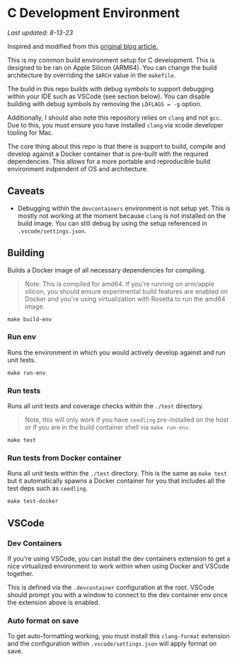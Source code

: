 # C Development Environment

_Last updated: 8-13-23_

Inspired and modified from this [original blog article.](https://interrupt.memfault.com/blog/a-modern-c-dev-env)

This is my common build environment setup for C development. This is designed to be ran on Apple Silicon (ARM64). You can change the build architecture by overriding the `$ARCH` value in the `makefile`. 

The build in this repo builds with debug symbols to support debugging within your IDE such as VSCode (see section below). You can disable building with debug symbols by removing the `LDFLAGS = -g` option.

Additionally, I should also note this repository relies on `clang` and not `gcc`. Due to this, you must ensure you have installed `clang` via xcode developer tooling for Mac.

The core thing about this repo is that there is support to build, compile and develop against a Docker container that is pre-built with the required dependencies. This allows for a more portable and reproducible build environment indpendent of OS and architecture. 

## Caveats 

- Debugging within the `devcontainers` environment is not setup yet. This is mostly not working at the moment because `clang` is not installed on the build image. You can still debug by using the setup referenced in `.vscode/settings.json`.

## Building 

Builds a Docker image of all necessary dependencies for compiling.

> Note: This is compiled for amd64. If you're running on arm/apple silicon, you should ensure experimental build features are enabled on Docker and you're using virtualization with Rosetta to run the amd64 image.

```
make build-env
```

### Run env

Runs the environment in which you would actively develop against and run unit tests.

```
make run-env
```

### Run tests

Runs all unit tests and coverage checks within the `./test` directory.

> Note, this will only work if you have `ceedling` pre-installed on the host _or_ if you are in the build container shell via `make run-env`.

```
make test
```

### Run tests from Docker container

Runs all unit tests within the `./test` directory. This is the same as `make test` but it automatically spawns a Docker container for you that includes all the test deps such as `ceedling`.

```
make test-docker
```

## VSCode 

### Dev Containers 

If you're using VSCode, you can install the dev containers extension to get a nice virtualized environment to work within when using Docker and VSCode together.

This is defined via the `.devcontainer` configuration at the root. VSCode should prompt you with a window to connect to the dev container env once the extension above is enabled.

### Auto format on save

To get auto-formatting working, you must install this `clang-format` extension and the configuration within `.vscode/settings.json` will apply format on save.
